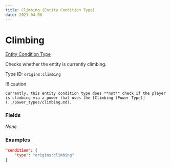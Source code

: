 ```yaml
---
title: Climbing (Entity Condition Type)
date: 2021-04-06
---
```


# Climbing

[Entity Condition Type](../entity_condition_types.md)

Checks whether the entity is currently climbing.

Type ID: `origins:climbing`

!!! caution

    Currently, this entity condition type does **not** check if the player is climbing via a power that uses the [Climbing (Power Type)](../power_types/climbing.md).


### Fields

_None._


### Examples
```json
"condition": {
    "type": "origins:climbing"
}
```
